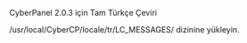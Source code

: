 CyberPanel 2.0.3 için Tam Türkçe Çeviri

/usr/local/CyberCP/locale/tr/LC_MESSAGES/ dizinine yükleyin.
